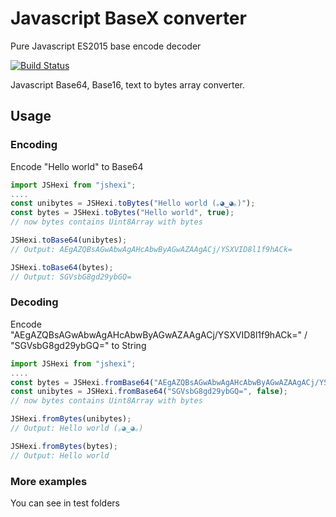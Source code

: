 # Javascript BaseX converter
Pure Javascript ES2015 base encode decoder

[![Build Status](https://travis-ci.org/thesimj/js-hexi.svg?branch=master)](https://github.com/thesimj/js-hexi)

Javascript Base64, Base16, text to bytes array converter.

## Usage

### Encoding
Encode "Hello world" to Base64 
```javascript
import JSHexi from "jshexi";
....
const unibytes = JSHexi.toBytes("Hello world (｡◕‿◕｡)");
const bytes = JSHexi.toBytes("Hello world", true);
// now bytes contains Uint8Array with bytes

JSHexi.toBase64(unibytes);
// Output: AEgAZQBsAGwAbwAgAHcAbwByAGwAZAAgACj/YSXVID8l1f9hACk=

JSHexi.toBase64(bytes);
// Output: SGVsbG8gd29ybGQ=
```
### Decoding
Encode "AEgAZQBsAGwAbwAgAHcAbwByAGwAZAAgACj/YSXVID8l1f9hACk=" / "SGVsbG8gd29ybGQ=" to String 
```javascript
import JSHexi from "jshexi";
....
const bytes = JSHexi.fromBase64("AEgAZQBsAGwAbwAgAHcAbwByAGwAZAAgACj/YSXVID8l1f9hACk=");
const unibytes = JSHexi.fromBase64("SGVsbG8gd29ybGQ=", false);
// now bytes contains Uint8Array with bytes

JSHexi.fromBytes(unibytes);
// Output: Hello world (｡◕‿◕｡)

JSHexi.fromBytes(bytes);
// Output: Hello world
```

### More examples
You can see in test folders
